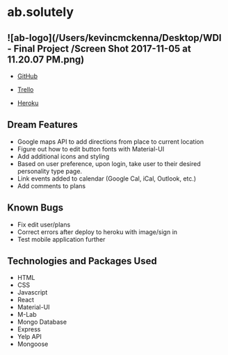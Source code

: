 # ab.solutely

![ab-logo](/Users/kevincmckenna/Desktop/WDI - Final Project /Screen Shot 2017-11-05 at 11.20.07 PM.png)
---

-  [GitHub](https://github.com/kcmckenna/ab.solutely)


-  [Trello](https://trello.com/b/jqb1CxIT/wdi-final-project-absolutley)

-  [Heroku](https://dashboard.heroku.com/apps/nameless-sierra-12965)


## Dream Features

-  Google maps API to add directions from place to current location 
- Figure out how to edit button fonts with Material-UI
- Add additional icons and styling
- Based on user preference, upon login, take user to their desired personality type page.
- Link events added to calendar (Google Cal, iCal, Outlook, etc.)
- Add comments to plans


## Known Bugs

-  Fix edit user/plans
-  Correct errors after deploy to heroku with image/sign in
- Test mobile application further


## Technologies and Packages Used
- HTML
- CSS
- Javascript
- React
- Material-UI
- M-Lab
- Mongo Database
- Express
- Yelp API
- Mongoose




